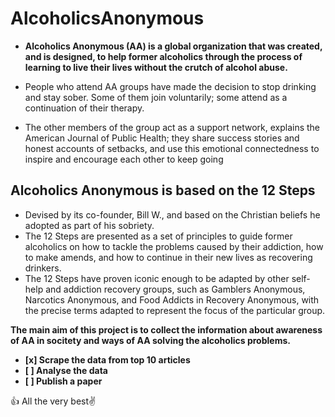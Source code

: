 # AlcoholicsAnonymous
- **Alcoholics Anonymous (AA) is a global organization that was created, and is designed, to help former alcoholics through the process of learning to live their lives without the crutch of alcohol abuse.** 

- People who attend AA groups have made the decision to stop drinking and stay sober. Some of them join voluntarily; some attend as a continuation of their therapy.

- The other members of the group act as a support network, explains the American Journal of Public Health; they share success stories and honest accounts of setbacks, and use this emotional connectedness to inspire and encourage each other to keep going




## Alcoholics Anonymous is based on the 12 Steps
- Devised by its co-founder, Bill W., and based on the Christian beliefs he adopted as part of his sobriety.
- The 12 Steps are presented as a set of principles to guide former alcoholics on how to tackle the problems caused by their     addiction, how to make amends, and how to continue in their new lives as recovering drinkers. 
- The 12 Steps have proven iconic enough to be adapted by other self-help and addiction recovery groups, such as Gamblers        Anonymous, Narcotics Anonymous, and Food Addicts in Recovery Anonymous, with the precise terms adapted to represent the        focus of the particular group. 


**The main aim of this project is to collect the information about awareness of AA in socitety and ways of AA solving the alcoholics problems.**

- **[x] Scrape the data from top 10 articles**
- **[ ] Analyse the data**
- **[ ] Publish a paper**

:+1: All the very best:v:
